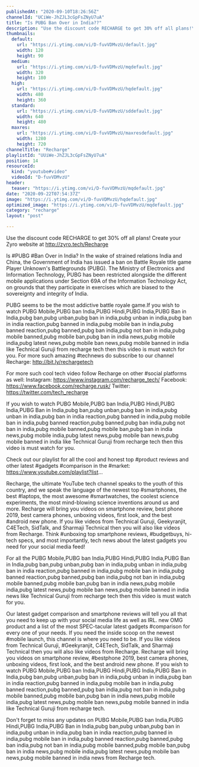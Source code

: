 ```yaml
---
publishedAt: "2020-09-10T18:26:56Z"
channelId: "UCiWe-JhZJL3cGpFsZNyU7uA"
title: "Is PUBG Ban Over in India??"
description: "Use the discount code RECHARGE to get 30% off all plans!\nCreate your Zyro website at http://zyro.tech/Recharge\n\nIs #PUBG #Ban Over in India? In the wake of strained relations India and China, the Government of India has issued a ban on Battle Royale title game Player Unknown's Battlegrounds (PUBG). The Ministry of Electronics and Information Technology, PUBG has been restricted alongside the different mobile applications under Section 69A of the Information Technology Act, on grounds that they participate in exercises which are biased to the sovereignty and integrity of India. \n\nPUBG seems to be the most addictive battle royale game.If you wish to watch PUBG Mobile,PUBG ban India,PUBG Hindi,PUBG India,PUBG Ban in India,pubg ban,pubg unban,pubg ban in india,pubg unban in india,pubg ban in india reaction,pubg banned in india,pubg mobile ban in india,pubg banned reaction,pubg banned,pubg ban india,pubg not ban in india,pubg mobile banned,pubg mobile ban,pubg ban in india news,pubg mobile india,pubg latest news,pubg mobile ban news,pubg mobile banned in india like Technical Guruji from recharge tech then this video is must watch for you. For more such amazing #technews do subscribe to our channel Recharge: http://bit.ly/rechargetech\n\nFor more such cool tech video follow Recharge on other #social platforms as well:\nInstagram: https://www.instagram.com/recharge_tech/\nFacebook: https://www.facebook.com/recharge.rusk/\nTwitter: https://twitter.com/tech_recharge\n\nIf you wish to watch PUBG Mobile,PUBG ban India,PUBG Hindi,PUBG India,PUBG Ban in India,pubg ban,pubg unban,pubg ban in india,pubg unban in india,pubg ban in india reaction,pubg banned in india,pubg mobile ban in india,pubg banned reaction,pubg banned,pubg ban india,pubg not ban in india,pubg mobile banned,pubg mobile ban,pubg ban in india news,pubg mobile india,pubg latest news,pubg mobile ban news,pubg mobile banned in india like Technical Guruji from recharge tech then this video is must watch for you.\n\nCheck out our playlist for all the cool and honest top #product reviews and other latest #gadgets #comparison in the #market: https://www.youtube.com/playlist?list...\n\nRecharge, the ultimate YouTube tech channel speaks to the youth of this country, and we speak the language of the newest top #smartphones, the best #laptops, the most awesome #smartwatches, the coolest science experiments, the most mind-blowing science inventions around us and more. Recharge will bring you videos on smartphone review, best phone 2019, best camera phones, unboxing videos, first look, and the best #android new phone. If you like videos from Technical Guruji, Geekyranjit, C4ETech, SidTalk, and Sharmaji Technical then you will also like videos from Recharge. Think #unboxing top smartphone reviews, #budgetbuys, hi-tech specs, and most importantly, tech news about the latest gadgets you need for your social media feed!\n\nFor all the PUBG Mobile,PUBG ban India,PUBG Hindi,PUBG India,PUBG Ban in India,pubg ban,pubg unban,pubg ban in india,pubg unban in india,pubg ban in india reaction,pubg banned in india,pubg mobile ban in india,pubg banned reaction,pubg banned,pubg ban india,pubg not ban in india,pubg mobile banned,pubg mobile ban,pubg ban in india news,pubg mobile india,pubg latest news,pubg mobile ban news,pubg mobile banned in india news like Technical Guruji from recharge tech then this video is must watch for you.\n\nOur latest gadget comparison and smartphone reviews will tell you all that you need to keep up with your social media life as well as IRL. new OMG product and a list of the most SPEC-tacular latest gadgets #comparison for every one of your needs. If you need the inside scoop on the newest #mobile launch, this channel is where you need to be. If you like videos from Technical Guruji, #Geekyranjit, C4ETech, SidTalk, and Sharmaji Technical then you will also like videos from Recharge. Recharge will bring you videos on smartphone review, #bestphone 2019, best camera phones, unboxing videos, first look, and the best android new phone. If you wish to watch PUBG Mobile,PUBG ban India,PUBG Hindi,PUBG India,PUBG Ban in India,pubg ban,pubg unban,pubg ban in india,pubg unban in india,pubg ban in india reaction,pubg banned in india,pubg mobile ban in india,pubg banned reaction,pubg banned,pubg ban india,pubg not ban in india,pubg mobile banned,pubg mobile ban,pubg ban in india news,pubg mobile india,pubg latest news,pubg mobile ban news,pubg mobile banned in india like Technical Guruji from recharge tech.\n\n\nDon't forget to miss any updates on PUBG Mobile,PUBG ban India,PUBG Hindi,PUBG India,PUBG Ban in India,pubg ban,pubg unban,pubg ban in india,pubg unban in india,pubg ban in india reaction,pubg banned in india,pubg mobile ban in india,pubg banned reaction,pubg banned,pubg ban india,pubg not ban in india,pubg mobile banned,pubg mobile ban,pubg ban in india news,pubg mobile india,pubg latest news,pubg mobile ban news,pubg mobile banned in india news from Recharge tech."
thumbnails:
  default:
    url: "https://i.ytimg.com/vi/D-fuvVDMvzU/default.jpg"
    width: 120
    height: 90
  medium:
    url: "https://i.ytimg.com/vi/D-fuvVDMvzU/mqdefault.jpg"
    width: 320
    height: 180
  high:
    url: "https://i.ytimg.com/vi/D-fuvVDMvzU/hqdefault.jpg"
    width: 480
    height: 360
  standard:
    url: "https://i.ytimg.com/vi/D-fuvVDMvzU/sddefault.jpg"
    width: 640
    height: 480
  maxres:
    url: "https://i.ytimg.com/vi/D-fuvVDMvzU/maxresdefault.jpg"
    width: 1280
    height: 720
channelTitle: "Recharge"
playlistId: "UUiWe-JhZJL3cGpFsZNyU7uA"
position: 14
resourceId:
  kind: "youtube#video"
  videoId: "D-fuvVDMvzU"
header:
  teaser: "https://i.ytimg.com/vi/D-fuvVDMvzU/mqdefault.jpg"
date: "2020-09-22T07:54:37Z"
image: "https://i.ytimg.com/vi/D-fuvVDMvzU/hqdefault.jpg"
optimized_image: "https://i.ytimg.com/vi/D-fuvVDMvzU/mqdefault.jpg"
category: "recharge"
layout: "post"

---
```

Use the discount code RECHARGE to get 30% off all plans!
Create your Zyro website at http://zyro.tech/Recharge

Is #PUBG #Ban Over in India? In the wake of strained relations India and China, the Government of India has issued a ban on Battle Royale title game Player Unknown's Battlegrounds (PUBG). The Ministry of Electronics and Information Technology, PUBG has been restricted alongside the different mobile applications under Section 69A of the Information Technology Act, on grounds that they participate in exercises which are biased to the sovereignty and integrity of India. 

PUBG seems to be the most addictive battle royale game.If you wish to watch PUBG Mobile,PUBG ban India,PUBG Hindi,PUBG India,PUBG Ban in India,pubg ban,pubg unban,pubg ban in india,pubg unban in india,pubg ban in india reaction,pubg banned in india,pubg mobile ban in india,pubg banned reaction,pubg banned,pubg ban india,pubg not ban in india,pubg mobile banned,pubg mobile ban,pubg ban in india news,pubg mobile india,pubg latest news,pubg mobile ban news,pubg mobile banned in india like Technical Guruji from recharge tech then this video is must watch for you. For more such amazing #technews do subscribe to our channel Recharge: http://bit.ly/rechargetech

For more such cool tech video follow Recharge on other #social platforms as well:
Instagram: https://www.instagram.com/recharge_tech/
Facebook: https://www.facebook.com/recharge.rusk/
Twitter: https://twitter.com/tech_recharge

If you wish to watch PUBG Mobile,PUBG ban India,PUBG Hindi,PUBG India,PUBG Ban in India,pubg ban,pubg unban,pubg ban in india,pubg unban in india,pubg ban in india reaction,pubg banned in india,pubg mobile ban in india,pubg banned reaction,pubg banned,pubg ban india,pubg not ban in india,pubg mobile banned,pubg mobile ban,pubg ban in india news,pubg mobile india,pubg latest news,pubg mobile ban news,pubg mobile banned in india like Technical Guruji from recharge tech then this video is must watch for you.

Check out our playlist for all the cool and honest top #product reviews and other latest #gadgets #comparison in the #market: https://www.youtube.com/playlist?list...

Recharge, the ultimate YouTube tech channel speaks to the youth of this country, and we speak the language of the newest top #smartphones, the best #laptops, the most awesome #smartwatches, the coolest science experiments, the most mind-blowing science inventions around us and more. Recharge will bring you videos on smartphone review, best phone 2019, best camera phones, unboxing videos, first look, and the best #android new phone. If you like videos from Technical Guruji, Geekyranjit, C4ETech, SidTalk, and Sharmaji Technical then you will also like videos from Recharge. Think #unboxing top smartphone reviews, #budgetbuys, hi-tech specs, and most importantly, tech news about the latest gadgets you need for your social media feed!

For all the PUBG Mobile,PUBG ban India,PUBG Hindi,PUBG India,PUBG Ban in India,pubg ban,pubg unban,pubg ban in india,pubg unban in india,pubg ban in india reaction,pubg banned in india,pubg mobile ban in india,pubg banned reaction,pubg banned,pubg ban india,pubg not ban in india,pubg mobile banned,pubg mobile ban,pubg ban in india news,pubg mobile india,pubg latest news,pubg mobile ban news,pubg mobile banned in india news like Technical Guruji from recharge tech then this video is must watch for you.

Our latest gadget comparison and smartphone reviews will tell you all that you need to keep up with your social media life as well as IRL. new OMG product and a list of the most SPEC-tacular latest gadgets #comparison for every one of your needs. If you need the inside scoop on the newest #mobile launch, this channel is where you need to be. If you like videos from Technical Guruji, #Geekyranjit, C4ETech, SidTalk, and Sharmaji Technical then you will also like videos from Recharge. Recharge will bring you videos on smartphone review, #bestphone 2019, best camera phones, unboxing videos, first look, and the best android new phone. If you wish to watch PUBG Mobile,PUBG ban India,PUBG Hindi,PUBG India,PUBG Ban in India,pubg ban,pubg unban,pubg ban in india,pubg unban in india,pubg ban in india reaction,pubg banned in india,pubg mobile ban in india,pubg banned reaction,pubg banned,pubg ban india,pubg not ban in india,pubg mobile banned,pubg mobile ban,pubg ban in india news,pubg mobile india,pubg latest news,pubg mobile ban news,pubg mobile banned in india like Technical Guruji from recharge tech.


Don't forget to miss any updates on PUBG Mobile,PUBG ban India,PUBG Hindi,PUBG India,PUBG Ban in India,pubg ban,pubg unban,pubg ban in india,pubg unban in india,pubg ban in india reaction,pubg banned in india,pubg mobile ban in india,pubg banned reaction,pubg banned,pubg ban india,pubg not ban in india,pubg mobile banned,pubg mobile ban,pubg ban in india news,pubg mobile india,pubg latest news,pubg mobile ban news,pubg mobile banned in india news from Recharge tech.